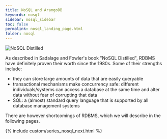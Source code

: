 ```yaml
---
title: NoSQL and ArangoDB
keywords: nosql
sidebar: nosql_sidebar
toc: false
permalink: nosql_landing_page.html
folder: nosql
---
```

![NoSQL Distilled]({{site.baseurl}}/assets/nosql_distilled_book.jpg)

As described in Sadalage and Fowler's book "NoSQL Distilled", RDBMS have definitely proven their worth since the 1980s. Some of their strengths include:

- they can store large amounts of data that are easily queryable
- transactional mechanisms make concurrency safe: different individuals/systems can access a database at the same time and alter data without fear of corrupting that data
- SQL: a (almost) standard query language that is supported by all database management systems

There are however shortcomings of RDBMS, which we will describe in the following pages.

{% include custom/series_nosql_next.html %}
